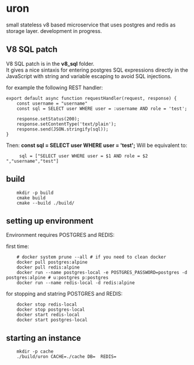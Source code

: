 # uron

small stateless v8 based microservice that uses postgres and redis as storage layer.
development in progress.

## V8 SQL patch

V8 SQL patch is in the **v8_sql** folder.  
It gives a nice sintaxis for entering postgres SQL expressions directly in the JavaScript with string and variable escaping to avoid SQL injections.  

for example the following REST handler:

```
export default async function requestHandler(request, response) {
    const username = "username"
    const sql = SELECT user WHERE user = :username AND role = 'test';
    
    response.setStatus(200);
    response.setContentType('text/plain');
    response.send(JSON.stringify(sql));
}
```

Tnen: **const sql = SELECT user WHERE user = 'test';**
Will be equivalent to:

```
     sql = ["SELECT user WHERE user = $1 AND role = $2 ","username","test"]
```


## build


```
    mkdir -p build
    cmake build
    cmake --build ./build/
```


## setting up environment

Environment requires POSTGRES and REDIS:

first time:
```
    # docker system prune --all # if you need to clean docker
    docker pull postgres:alpine
    docker pull redis:alpine
    docker run --name postgres-local -e POSTGRES_PASSWORD=postgres -d postgres:alpine # u:postgres p:postgres
    docker run --name redis-local -d redis:alpine
```

for stopping and statring POSTGRES and REDIS:

```
    docker stop redis-local
    docker stop postgres-local
    docker start redis-local
    docker start postgres-local
```

## starting an instance

```
    mkdir -p cache
    ./build/uron CACHE=./cache DB=  REDIS=
```